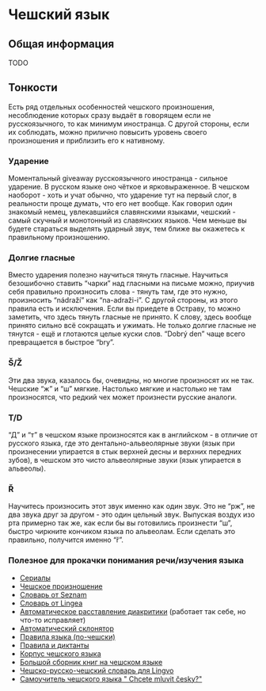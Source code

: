 # Чешский язык
## Общая информация

TODO

## Тонкости

Есть ряд отдельных особенностей чешского произношения, несоблюдение которых сразу выдаёт в говорящем если не русскоязычного, то как минимум иностранца. С другой стороны, если их соблюдать, можно прилично повысить уровень своего произношения и приблизить его к нативному.

### Ударение

Моментальный giveaway русскоязычного иностранца - сильное ударение. В русском языке оно чёткое и ярковыраженное. В чешском наоборот - хоть и учат обычно, что ударение тут на первый слог, в реальности проще думать, что его нет вообще. Как говорил один знакомый немец, увлекавшийся славянскими языками, чешский - самый скучный и монотонный из славянских языков. Чем меньше вы будете стараться выделять ударный звук, тем ближе вы окажетесь к правильному произношению.

### Долгие гласные

Вместо ударения полезно научиться тянуть гласные. Научиться безошибочно ставить “чарки” над гласными на письме можно, приучив себя правильно произносить слова - тянуть там, где это нужно, произносить “nádraží” как “na-adraži-i”. С другой стороны, из этого правила есть и исключения. Если вы приедете в Остраву, то можно заметить, что здесь тянуть гласные не принято. К слову, здесь вообще принято сильно всё сокращать и ужимать. Не только долгие гласные не тянутся - ещё и глотаются целые куски слов. “Dobrý den” чаще всего превращается в быстрое “bry”.

### Š/Ž

Эти два звука, казалось бы, очевидны, но многие произносят их не так. Чешские “ж” и “ш” мягкие. Настолько мягкие и настолько не там произносятся, что редкий чех может произнести русские аналоги.

### T/D

“Д” и “т” в чешском языке произносятся как в английском - в отличие от русского языка, где это дентально-альвеолярные звуки (язык при произнесении упирается в стык верхней десны и верхних передних зубов), в чешском это чисто альвеолярные звуки (язык упирается в альвеолы).

### Ř

Научитесь произносить этот звук именно как один звук. Это не “рж”, не два звука друг за другом - это один цельный звук. Выпуская воздух изо рта примерно так же, как если бы вы готовились произнести “ш”, быстро чиркните кончиком языка по альвеолам. Если сделать это правильно, получится именно “ř”.

### Полезное для прокачки понимания речи/изучения языка

-   [Сериалы](http://topserialy.cz/sherlock-01x01-studie-v-ruzove/ "http://topserialy.cz/sherlock-01x01-studie-v-ruzove/")
-   [Чешское произношение](http://forvo.com/languages/cs/ "http://forvo.com/languages/cs/")
-   [Словарь от Seznam](http://slovnik.seznam.cz/ "http://slovnik.seznam.cz/")
-   [Словарь от Lingea](http://slovniky.lingea.cz/ "http://slovniky.lingea.cz/")
-   [Автоматическое расставление диакритики](https://nlp.fi.muni.cz/cz_accent/ "https://nlp.fi.muni.cz/cz_accent/")  (работает так себе, но что-то исправляет)
-   [Автоматический склонятор](http://pteryx.net/sklonovani.html "http://pteryx.net/sklonovani.html")
-   [Правила языка (по-чешски)](http://prirucka.ujc.cas.cz/ "http://prirucka.ujc.cas.cz/")
-   [Правила и диктанты](http://pravopisne.cz/ "http://pravopisne.cz/")
-   [Корпус чешского языка](https://www.korpus.cz/ "https://www.korpus.cz/")
-   [Большой сборник книг на чешском языке](https://mega.nz/#!jwpT2IqJ!ni1PLvKTNivvGqOzrFx3guy-BdgJGZxlcBkCb50roqA "https://mega.nz/#!jwpT2IqJ!ni1PLvKTNivvGqOzrFx3guy-BdgJGZxlcBkCb50roqA")
-   [Чешско-русско-чешский словарь для Lingvo](https://telegram.me/GrabowskyBlog/46 "https://telegram.me/GrabowskyBlog/46")
-   [Самоучитель чешского языка " Chcete mluvit česky?"](https://telegram.me/GrabowskyBlog/48 "https://telegram.me/GrabowskyBlog/48")